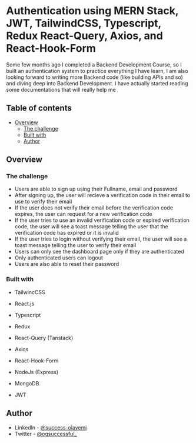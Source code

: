 # Authentication using MERN Stack, JWT, TailwindCSS, Typescript, Redux React-Query, Axios, and React-Hook-Form

Some few months ago I completed a Backend Development Course, so I built an authentication system to practice everything I
have learn, I am also looking forward to writing more Backend code (like building APIs and so) and diving deep into Backend
Development. I have actually started reading some documentations that will really help me

## Table of contents

- [Overview](#overview)
  - [The challenge](#the-challenge)
  - [Built with](#built-with)
  - [Author](#author)

## Overview

### The challenge

- Users are able to sign up using their Fullname, email and password
- After signing up, the user will recieve a verification code in their email to use to verify their email
- If the user does not verify their email before the verification code expires, the user can request for a new verification code
- If the user tries to use an invalid verification code or expired verification code, the user will see a toast message telling the user that the verification code has expired or it is invalid
- If the user tries to login without verifying their email, the user will see a toast message telling the user to verify their email
- Users can only see the dashboard page only if they are authenticated
- Only authenticated users can logout
- Users are also able to reset their password

### Built with

- TailwincCSS
- React.js
- Typescript
- Redux
- React-Query (Tanstack)
- Axios
- React-Hook-Form

- NodeJs (Express)
- MongoDB
- JWT

## Author

- Linkedln - [@success-olayemi](https://www.linkedin.com/in/success-olayemi-554a86235/)
- Twitter - [@ogsuccessful_](https://x.com/ogsuccessful_)